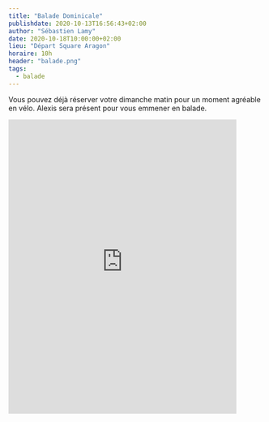 ```yaml
---
title: "Balade Dominicale"
publishdate: 2020-10-13T16:56:43+02:00
author: "Sébastien Lamy"
date: 2020-10-18T10:00:00+02:00
lieu: "Départ Square Aragon"
horaire: 10h
header: "balade.png"
tags:
  - balade
---
```


Vous pouvez déjà réserver votre dimanche matin pour un moment agréable en vélo.
Alexis sera présent pour vous emmener en balade.

<iframe width="450px" height="580px" src="https://www.openrunner.com/route/12097392/embed/fr/6f6a596237727a6e6d6f6e797771477159634b56413167302b487270494562335a6d597a543873734258343d3a3a3b455debecb1bd3217055775c119c9a8" frameborder="0" allowfullscreen></iframe>
